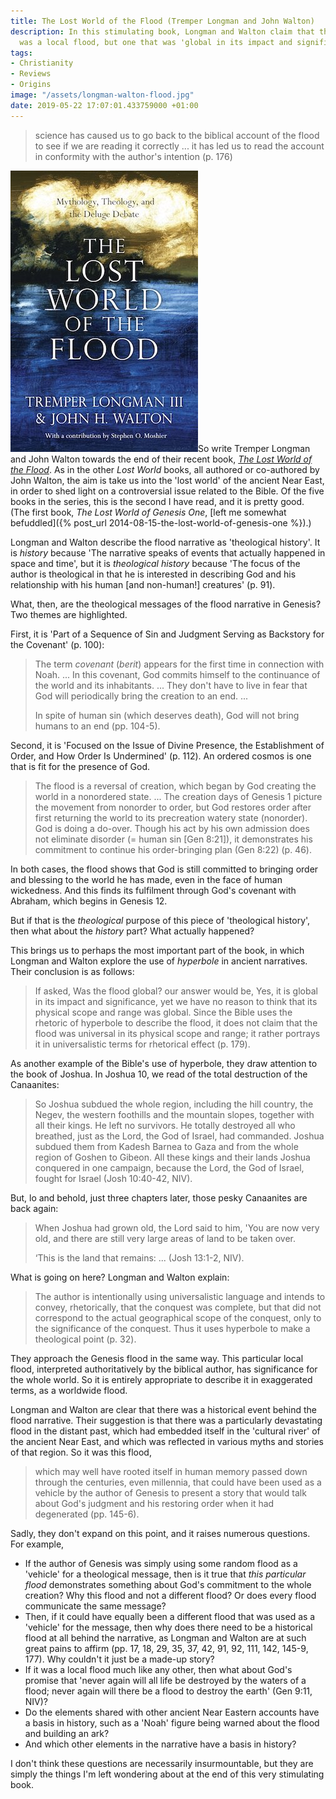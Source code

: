 ```yaml
---
title: The Lost World of the Flood (Tremper Longman and John Walton)
description: In this stimulating book, Longman and Walton claim that the Genesis flood
  was a local flood, but one that was 'global in its impact and significance'.
tags:
- Christianity
- Reviews
- Origins
image: "/assets/longman-walton-flood.jpg"
date: 2019-05-22 17:07:01.433759000 +01:00
---
```

> science has caused us to go back to the biblical account of the flood to see if we are reading it correctly ... it has led us to read the account in conformity with the author's intention (p. 176)

[<img alt="The Lost World of the Flood: Mythology, Theology, and the Deluge Debate, by Tremper Longman and John Walton" src="/assets/longman-walton-flood.jpg" class="alignright" />](https://www.ivpress.com/the-lost-world-of-the-flood "The Lost World of the Flood: Mythology, Theology, and the Deluge Debate, by Tremper Longman and John Walton")So write Tremper Longman and John Walton towards the end of their recent book, [_The Lost World of the Flood_](https://www.ivpress.com/the-lost-world-of-the-flood). As in the other _Lost World_ books, all authored or co-authored by John Walton, the aim is take us into the 'lost world' of the ancient Near East, in order to shed light on a controversial issue related to the Bible. Of the five books in the series, this is the second I have read, and it is pretty good. (The first book, _The Lost World of Genesis One_, [left me somewhat befuddled]({% post_url 2014-08-15-the-lost-world-of-genesis-one %}).)

Longman and Walton describe the flood narrative as 'theological history'. It is _history_ because 'The narrative speaks of events that actually happened in space and time', but it is _theological history_ because 'The focus of the author is theological in that he is interested in describing God and his relationship with his human [and non-human!] creatures' (p. 91).

What, then, are the theological messages of the flood narrative in Genesis? Two themes are highlighted.

First, it is 'Part of a Sequence of Sin and Judgment Serving as Backstory for the Covenant' (p. 100):

> The term _covenant_ (_berit_) appears for the first time in connection with Noah. ... In this covenant, God commits himself to the continuance of the world and its inhabitants. ... They don't have to live in fear that God will periodically bring the creation to an end. ...
>
> In spite of human sin (which deserves death), God will not bring humans to an end (pp. 104-5).

Second, it is 'Focused on the Issue of Divine Presence, the Establishment of Order, and How Order Is Undermined' (p. 112). An ordered cosmos is one that is fit for the presence of God.

> The flood is a reversal of creation, which began by God creating the world in a nonordered state. ... The creation days of Genesis 1 picture the movement from nonorder to order, but God restores order after first returning the world to its precreation watery state (nonorder). God is doing a do-over. Though his act by his own admission does not eliminate disorder (= human sin [Gen 8:21]), it demonstrates his commitment to continue his order-bringing plan (Gen 8:22) (p. 46).

In both cases, the flood shows that God is still committed to bringing order and blessing to the world he has made, even in the face of human wickedness. And this finds its fulfilment through God's covenant with Abraham, which begins in Genesis 12.

But if that is the _theological_ purpose of this piece of 'theological history', then what about the _history_ part? What actually happened?

This brings us to perhaps the most important part of the book, in which Longman and Walton explore the use of _hyperbole_ in ancient narratives. Their conclusion is as follows:

> If asked, Was the flood global? our answer would be, Yes, it is global in its impact and significance, yet we have no reason to think that its physical scope and range was global. Since the Bible uses the rhetoric of hyperbole to describe the flood, it does not claim that the flood was universal in its physical scope and range; it rather portrays it in universalistic terms for rhetorical effect (p. 179).

As another example of the Bible's use of hyperbole, they draw attention to the book of Joshua. In Joshua 10, we read of the total destruction of the Canaanites:

> So Joshua subdued the whole region, including the hill country, the Negev, the western foothills and the mountain slopes, together with all their kings. He left no survivors. He totally destroyed all who breathed, just as the Lord, the God of Israel, had commanded. Joshua subdued them from Kadesh Barnea to Gaza and from the whole region of Goshen to Gibeon. All these kings and their lands Joshua conquered in one campaign, because the Lord, the God of Israel, fought for Israel (Josh 10:40-42, NIV).

But, lo and behold, just three chapters later, those pesky Canaanites are back again:

> When Joshua had grown old, the Lord said to him, 'You are now very old, and there are still very large areas of land to be taken over.
>
> ‘This is the land that remains: ... (Josh 13:1-2, NIV).

What is going on here? Longman and Walton explain:

> The author is intentionally using universalistic language and intends to convey, rhetorically, that the conquest was complete, but that did not correspond to the actual geographical scope of the conquest, only to the significance of the conquest. Thus it uses hyperbole to make a theological point (p. 32).

They approach the Genesis flood in the same way. This particular local flood, interpreted authoritatively by the biblical author, has significance for the whole world. So it is entirely appropriate to describe it in exaggerated terms, as a worldwide flood.

Longman and Walton are clear that there was a historical event behind the flood narrative. Their suggestion is that there was a particularly devastating flood in the distant past, which had embedded itself in the 'cultural river' of the ancient Near East, and which was reflected in various myths and stories of that region. So it was this flood,

> which may well have rooted itself in human memory passed down through the centuries, even millennia, that could have been used as a vehicle by the author of Genesis to present a story that would talk about God's judgment and his restoring order when it had degenerated (pp. 145-6).

Sadly, they don't expand on this point, and it raises numerous questions. For example,

* If the author of Genesis was simply using some random flood as a 'vehicle' for a theological message, then is it true that _this particular flood_ demonstrates something about God's commitment to the whole creation? Why this flood and not a different flood? Or does every flood communicate the same message?
* Then, if it could have equally been a different flood that was used as a 'vehicle' for the message, then why does there need to be a historical flood at all behind the narrative, as Longman and Walton are at such great pains to affirm (pp. 17, 18, 29, 35, 37, 42, 91, 92, 111, 142, 145-9, 177). Why couldn't it just be a made-up story?
* If it was a local flood much like any other, then what about God's promise that 'never again will all life be destroyed by the waters of a flood; never again will there be a flood to destroy the earth' (Gen 9:11, NIV)?
* Do the elements shared with other ancient Near Eastern accounts have a basis in history, such as a 'Noah' figure being warned about the flood and building an ark?
* And which other elements in the narrative have a basis in history?

I don't think these questions are necessarily insurmountable, but they are simply the things I'm left wondering about at the end of this very stimulating book.

